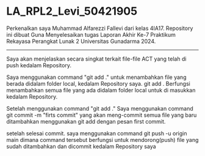 # LA_RPL2_Levi_50421905

Perkenalkan saya Muhammad Alfarezzi Fallevi dari kelas 4IA17.
Repository ini dibuat Guna Menyelesaikan tugas Laporan Akhir Ke-7 Praktikum Rekayasa Perangkat Lunak 2 Universitas Gunadarma 2024.

--------------------------------------------------------------------------------------------------------------------------------------------------------
Saya akan menjelaskan secara singkat terkait 
file-file ACT yang telah di push kedalam Repository.

Saya menggunakan command "git add ." untuk menambahkan file yang berada didalam 
folder local, kedalam Repository saya.
git add . Berfungsi menambahkan semua file yang ada didalam folder local untuk di masukkan kedalam Repository.

Setelah menggunakan command "git add ." 
Saya menggunakan command git commit -m "firts commit"
yang akan meng-commit semua file yang baru ditambahkan menggunakan git add
dengan pesan first commit.
 
setelah selesai commit. saya menggunakan command 
git push -u origin main
dimana command tersebut berfungsi untuk mendorong(push) file yang sudah ditambahkan dan dicommit 
kedalam Repository saya

